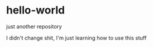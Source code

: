 # hello-world
just another repository

I didn't change shit, I'm just learning how to use this stuff
